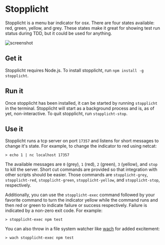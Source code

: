 # Stopplicht

Stopplicht is a menu bar indicator for osx. There are four states available: red, green, yellow, and grey. These states make it great for showing test run status during TDD, but it could be used for anything.

![screenshot](http://dusty.burwells.us/stopplicht/images/screenshot.png)

## Get it

Stopplicht requires Node.js. To install stopplicht, run `npm install -g stopplicht`.

## Run it

Once stopplicht has been installed, it can be started by running `stopplicht` in the terminal. Stopplicht will start as a background process and is, as of yet, non-interactive. To quit stopplicht, run `stopplicht-stop`.

## Use it

Stopplicht runs a tcp server on port `17357` and listens for short messages to change it's state. For example, to change the indicator to red using netcat:

```
> echo 1 | nc localhost 17357
```

The available messages are `0` (grey), `1` (red), `2` (green), `3` (yellow), and `stop` to kill the server. Short cut commands are provided so that integration with other scripts should be easier. Those commands are `stopplicht-grey`, `stopplicht-red`, `stopplicht-green`, `stopplicht-yellow`, and `stopplicht-stop`, respectively.

Additionally, you can use the `stopplicht-exec` command followed by your favorite command to turn the indicator yellow while the command runs and then red or green to indicate failure or success respectively. Failure is indicated by a non-zero exit code. For example:

```
> stopplicht-exec npm test
```

You can also throw in a file system watcher like [wach](https://github.com/quackingduck/wach) for added excitement:

```
> wach stopplicht-exec npm test
```
